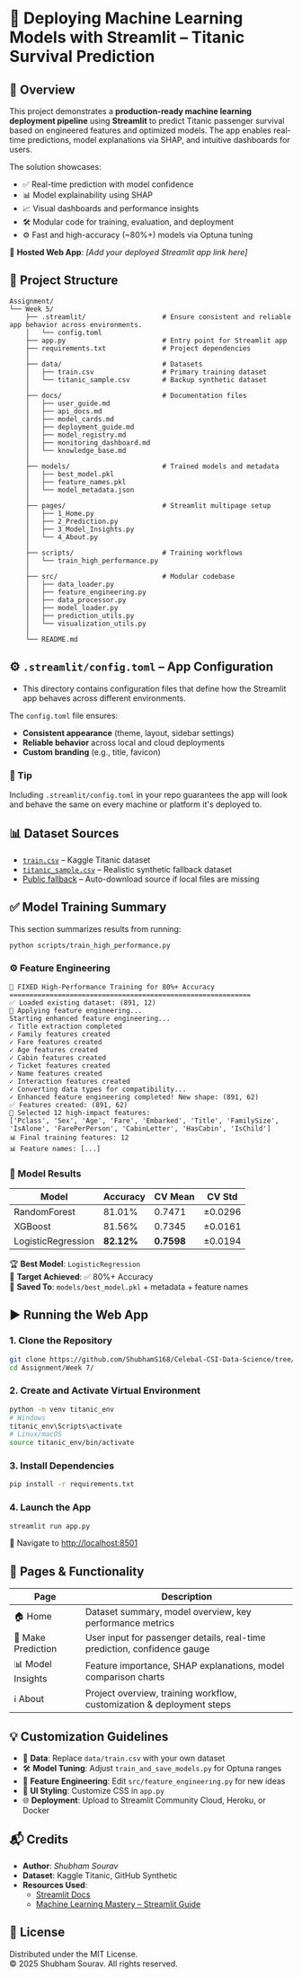 # 🚢 Deploying Machine Learning Models with Streamlit – Titanic Survival Prediction

## 📘 Overview

This project demonstrates a **production-ready machine learning deployment pipeline** using **Streamlit** to predict Titanic passenger survival based on engineered features and optimized models. The app enables real-time predictions, model explanations via SHAP, and intuitive dashboards for users.

The solution showcases:

- ✅ Real-time prediction with model confidence
- 📊 Model explainability using SHAP
- 📈 Visual dashboards and performance insights
- 🛠️ Modular code for training, evaluation, and deployment
- ⚙️ Fast and high-accuracy (~80%+) models via Optuna tuning

🔗 **Hosted Web App**: *[Add your deployed Streamlit app link here]*

## 📁 Project Structure

```
Assignment/
└── Week 5/
    ├── .streamlit/                   # Ensure consistent and reliable app behavior across environments.
    │   └── config.toml
    ├── app.py                        # Entry point for Streamlit app
    ├── requirements.txt              # Project dependencies
    │
    ├── data/                         # Datasets
    │   ├── train.csv                 # Primary training dataset
    │   └── titanic_sample.csv        # Backup synthetic dataset
    │
    ├── docs/                         # Documentation files
    │   ├── user_guide.md
    │   ├── api_docs.md
    │   ├── model_cards.md
    │   ├── deployment_guide.md
    │   ├── model_registry.md
    │   ├── monitoring_dashboard.md
    │   └── knowledge_base.md
    │
    ├── models/                       # Trained models and metadata
    │   ├── best_model.pkl
    │   ├── feature_names.pkl
    │   └── model_metadata.json
    │
    ├── pages/                        # Streamlit multipage setup
    │   ├── 1_Home.py
    │   ├── 2_Prediction.py
    │   ├── 3_Model_Insights.py
    │   └── 4_About.py
    │
    ├── scripts/                      # Training workflows
    │   └── train_high_performance.py
    │
    ├── src/                          # Modular codebase
    │   ├── data_loader.py
    │   ├── feature_engineering.py
    │   ├── data_processor.py
    │   ├── model_loader.py
    │   ├── prediction_utils.py
    │   └── visualization_utils.py
    │
    └── README.md 
```

## ⚙️ `.streamlit/config.toml` – App Configuration

- This directory contains configuration files that define how the Streamlit app behaves across different environments.

The `config.toml` file ensures:

- **Consistent appearance** (theme, layout, sidebar settings)
- **Reliable behavior** across local and cloud deployments
- **Custom branding** (e.g., title, favicon)

###  📌 Tip

Including `.streamlit/config.toml` in your repo guarantees the app will look and behave the same on every machine or platform it's deployed to.


## 📊 Dataset Sources

- [`train.csv`](https://www.kaggle.com/datasets/yasserh/titanic-dataset) – Kaggle Titanic dataset  
- [`titanic_sample.csv`](https://github.com/beginerSE/titanic_sample/blob/main/titanic_train_mod.csva) – Realistic synthetic fallback dataset  
- [Public fallback](https://raw.githubusercontent.com/datasciencedojo/datasets/master/titanic.csv) – Auto-download source if local files are missing  

## ✅ Model Training Summary

This section summarizes results from running:

```bash
python scripts/train_high_performance.py
```

### ⚙️ Feature Engineering

```
🚀 FIXED High-Performance Training for 80%+ Accuracy
============================================================
✅ Loaded existing dataset: (891, 12)
🔧 Applying feature engineering...
Starting enhanced feature engineering...
✓ Title extraction completed
✓ Family features created
✓ Fare features created
✓ Age features created
✓ Cabin features created
✓ Ticket features created
✓ Name features created
✓ Interaction features created
✓ Converting data types for compatibility...
✓ Enhanced feature engineering completed! New shape: (891, 62)
✅ Features created: (891, 62)
🔧 Selected 12 high-impact features:
['Pclass', 'Sex', 'Age', 'Fare', 'Embarked', 'Title', 'FamilySize', 'IsAlone', 'FarePerPerson', 'CabinLetter', 'HasCabin', 'IsChild']
📊 Final training features: 12
📊 Feature names: [...]
```

### 🤖 Model Results

| Model                    | Accuracy | CV Mean | CV Std |
|--------------------------|----------|---------|--------|
| RandomForest       | 81.01%   | 0.7471  | ±0.0296 |
| XGBoost            | 81.56%   | 0.7345  | ±0.0161 |
| LogisticRegression | **82.12%** | **0.7598**  | ±0.0194 |

🏆 **Best Model**: `LogisticRegression`  
🎯 **Target Achieved**: ✅ 80%+ Accuracy  
💾 **Saved To**: `models/best_model.pkl` + metadata + feature names

## ▶️ Running the Web App

### 1. Clone the Repository

```bash
git clone https://github.com/ShubhamS168/Celebal-CSI-Data-Science/tree/main
cd Assignment/Week 7/
```

### 2. Create and Activate Virtual Environment

```bash
python -m venv titanic_env
# Windows
titanic_env\Scripts\activate
# Linux/macOS
source titanic_env/bin/activate
```

### 3. Install Dependencies

```bash
pip install -r requirements.txt
```

### 4. Launch the App

```bash
streamlit run app.py
```

📍 Navigate to [http://localhost:8501](http://localhost:8501)

## 📌 Pages & Functionality

| Page                | Description                                                                 |
|---------------------|-----------------------------------------------------------------------------|
| 🏠 Home             | Dataset summary, model overview, key performance metrics                   |
| 🎯 Make Prediction  | User input for passenger details, real-time prediction, confidence gauge    |
| 📊 Model Insights   | Feature importance, SHAP explanations, model comparison charts              |
| ℹ️ About            | Project overview, training workflow, customization & deployment steps       |

## 💡 Customization Guidelines

- 🔄 **Data**: Replace `data/train.csv` with your own dataset  
- 🛠️ **Model Tuning**: Adjust `train_and_save_models.py` for Optuna ranges  
- 📐 **Feature Engineering**: Edit `src/feature_engineering.py` for new ideas  
- 🎨 **UI Styling**: Customize CSS in `app.py`  
- 🌐 **Deployment**: Upload to Streamlit Community Cloud, Heroku, or Docker  

## 📬 Credits

- **Author**: *Shubham Sourav*  
- **Dataset**: Kaggle Titanic, GitHub Synthetic  
- **Resources Used**:
  - [Streamlit Docs](https://docs.streamlit.io/)
  - [Machine Learning Mastery – Streamlit Guide](https://machinelearningmastery.com/how-to-quickly-deploy-machine-learning-models-streamlit/)

## 🪪 License

Distributed under the MIT License.  
© 2025 Shubham Sourav. All rights reserved.